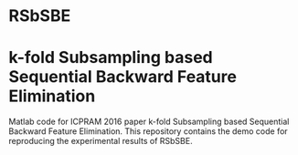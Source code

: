 # RSbSBE

# k-fold Subsampling based Sequential Backward Feature Elimination
Matlab code for ICPRAM 2016 paper k-fold Subsampling based Sequential Backward Feature Elimination. This repository contains the demo code for reproducing the experimental results of RSbSBE. 
